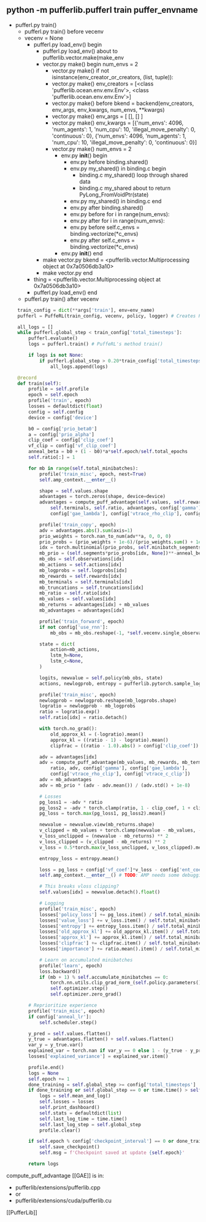 ## python -m pufferlib.pufferl train puffer_envname
- pufferl.py train()
  - pufferl.py train() before vecenv
  - vecenv = None
    - pufferl.py load_env() begin
      - pufferl.py load_env() about to pufferlib.vector.make(make_env
      - vector.py make() begin num_envs = 2
        - vector.py make() if not isinstance(env_creator_or_creators, (list, tuple)):
        - vector.py make() env_creators = [<class 'pufferlib.ocean.env.env.Env'>, <class 'pufferlib.ocean.env.env.Env'>]
        - vector.py make() before bkend = backend(env_creators, env_args, env_kwargs, num_envs, **kwargs)
        - vector.py make() env_args = [ [], [] ]
        - vector.py make() env_kwargs = [{'num_envs': 4096, 'num_agents': 1, 'num_cpu': 10, 'illegal_move_penalty': 0, 'continuous': 0}, {'num_envs': 4096, 'num_agents': 1, 'num_cpu': 10, 'illegal_move_penalty': 0, 'continuous': 0}]
        - vector.py make() num_envs = 2
          - env.py __init__() begin
            - env.py before binding.shared()
            - env.py my_shared() in binding.c begin
              - binding.c my_shared() loop through shared data
              - binding.c my_shared about to return PyLong_FromVoidPtr(state)
            - env.py my_shared() in binding.c end
            - env.py after binding.shared()
            - env.py before for i in range(num_envs):
            - env.py after for i in range(num_envs):
            - env.py before self.c_envs = binding.vectorize(*c_envs)
            - env.py after self.c_envs = binding.vectorize(*c_envs)
          - env.py __init__() end
      - make vector.py bkend = <pufferlib.vector.Multiprocessing object at 0x7a0506db3a10>
      - make vector.py end
    - thing = <pufferlib.vector.Multiprocessing object at 0x7a0506db3a10>
    - pufferl.py load_env() end
  - pufferl.py train() after vecenv
```py
    train_config = dict(**args['train'], env=env_name)
    pufferl = PuffeRL(train_config, vecenv, policy, logger) # Creates PuffeRL class

    all_logs = []
    while pufferl.global_step < train_config['total_timesteps']:
        pufferl.evaluate()
        logs = pufferl.train() # PuffeRL's method train()

        if logs is not None:
            if pufferl.global_step > 0.20*train_config['total_timesteps']:
                all_logs.append(logs)
```
```py
    @record
    def train(self):
        profile = self.profile
        epoch = self.epoch
        profile('train', epoch)
        losses = defaultdict(float)
        config = self.config
        device = config['device']

        b0 = config['prio_beta0']
        a = config['prio_alpha']
        clip_coef = config['clip_coef']
        vf_clip = config['vf_clip_coef']
        anneal_beta = b0 + (1 - b0)*a*self.epoch/self.total_epochs
        self.ratio[:] = 1

        for mb in range(self.total_minibatches):
            profile('train_misc', epoch, nest=True)
            self.amp_context.__enter__()

            shape = self.values.shape
            advantages = torch.zeros(shape, device=device)
            advantages = compute_puff_advantage(self.values, self.rewards,
                self.terminals, self.ratio, advantages, config['gamma'],
                config['gae_lambda'], config['vtrace_rho_clip'], config['vtrace_c_clip'])

            profile('train_copy', epoch)
            adv = advantages.abs().sum(axis=1)
            prio_weights = torch.nan_to_num(adv**a, 0, 0, 0)
            prio_probs = (prio_weights + 1e-6)/(prio_weights.sum() + 1e-6)
            idx = torch.multinomial(prio_probs, self.minibatch_segments)
            mb_prio = (self.segments*prio_probs[idx, None])**-anneal_beta
            mb_obs = self.observations[idx]
            mb_actions = self.actions[idx]
            mb_logprobs = self.logprobs[idx]
            mb_rewards = self.rewards[idx]
            mb_terminals = self.terminals[idx]
            mb_truncations = self.truncations[idx]
            mb_ratio = self.ratio[idx]
            mb_values = self.values[idx]
            mb_returns = advantages[idx] + mb_values
            mb_advantages = advantages[idx]

            profile('train_forward', epoch)
            if not config['use_rnn']:
                mb_obs = mb_obs.reshape(-1, *self.vecenv.single_observation_space.shape)

            state = dict(
                action=mb_actions,
                lstm_h=None,
                lstm_c=None,
            )

            logits, newvalue = self.policy(mb_obs, state)
            actions, newlogprob, entropy = pufferlib.pytorch.sample_logits(logits, action=mb_actions)

            profile('train_misc', epoch)
            newlogprob = newlogprob.reshape(mb_logprobs.shape)
            logratio = newlogprob - mb_logprobs
            ratio = logratio.exp()
            self.ratio[idx] = ratio.detach()

            with torch.no_grad():
                old_approx_kl = (-logratio).mean()
                approx_kl = ((ratio - 1) - logratio).mean()
                clipfrac = ((ratio - 1.0).abs() > config['clip_coef']).float().mean()

            adv = advantages[idx]
            adv = compute_puff_advantage(mb_values, mb_rewards, mb_terminals,
                ratio, adv, config['gamma'], config['gae_lambda'],
                config['vtrace_rho_clip'], config['vtrace_c_clip'])
            adv = mb_advantages
            adv = mb_prio * (adv - adv.mean()) / (adv.std() + 1e-8)

            # Losses
            pg_loss1 = -adv * ratio
            pg_loss2 = -adv * torch.clamp(ratio, 1 - clip_coef, 1 + clip_coef)
            pg_loss = torch.max(pg_loss1, pg_loss2).mean()

            newvalue = newvalue.view(mb_returns.shape)
            v_clipped = mb_values + torch.clamp(newvalue - mb_values, -vf_clip, vf_clip)
            v_loss_unclipped = (newvalue - mb_returns) ** 2
            v_loss_clipped = (v_clipped - mb_returns) ** 2
            v_loss = 0.5*torch.max(v_loss_unclipped, v_loss_clipped).mean()

            entropy_loss = entropy.mean()

            loss = pg_loss + config['vf_coef']*v_loss - config['ent_coef']*entropy_loss
            self.amp_context.__enter__() # TODO: AMP needs some debugging

            # This breaks vloss clipping?
            self.values[idx] = newvalue.detach().float()

            # Logging
            profile('train_misc', epoch)
            losses['policy_loss'] += pg_loss.item() / self.total_minibatches
            losses['value_loss'] += v_loss.item() / self.total_minibatches
            losses['entropy'] += entropy_loss.item() / self.total_minibatches
            losses['old_approx_kl'] += old_approx_kl.item() / self.total_minibatches
            losses['approx_kl'] += approx_kl.item() / self.total_minibatches
            losses['clipfrac'] += clipfrac.item() / self.total_minibatches
            losses['importance'] += ratio.mean().item() / self.total_minibatches

            # Learn on accumulated minibatches
            profile('learn', epoch)
            loss.backward()
            if (mb + 1) % self.accumulate_minibatches == 0:
                torch.nn.utils.clip_grad_norm_(self.policy.parameters(), config['max_grad_norm'])
                self.optimizer.step()
                self.optimizer.zero_grad()

        # Reprioritize experience
        profile('train_misc', epoch)
        if config['anneal_lr']:
            self.scheduler.step()

        y_pred = self.values.flatten()
        y_true = advantages.flatten() + self.values.flatten()
        var_y = y_true.var()
        explained_var = torch.nan if var_y == 0 else 1 - (y_true - y_pred).var() / var_y
        losses['explained_variance'] = explained_var.item()

        profile.end()
        logs = None
        self.epoch += 1
        done_training = self.global_step >= config['total_timesteps']
        if done_training or self.global_step == 0 or time.time() > self.last_log_time + 0.25:
            logs = self.mean_and_log()
            self.losses = losses
            self.print_dashboard()
            self.stats = defaultdict(list)
            self.last_log_time = time.time()
            self.last_log_step = self.global_step
            profile.clear()

        if self.epoch % config['checkpoint_interval'] == 0 or done_training:
            self.save_checkpoint()
            self.msg = f'Checkpoint saved at update {self.epoch}'

        return logs
```

compute_puff_advantage [[GAE]] is in:
- pufferlib/extensions/pufferlib.cpp
- or
- pufferlib/extensions/cuda/pufferlib.cu

[[PufferLib]]
